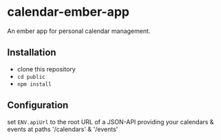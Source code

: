 # calendar-ember-app

 An ember app for personal calendar management.

## Installation

* clone this repository
* `cd public`
* `npm install`

## Configuration

set `ENV.apiUrl` to the root URL of a JSON-API providing your calendars & events at paths '/calendars' & '/events'
